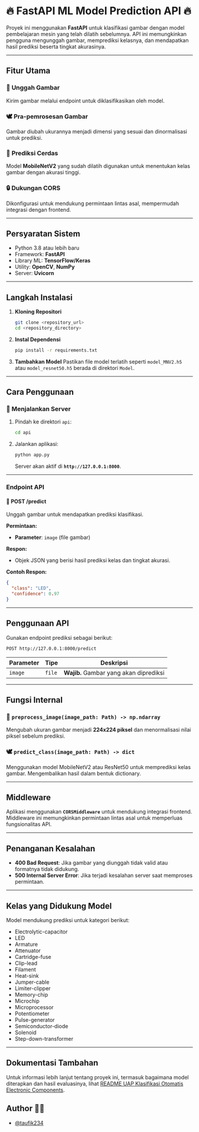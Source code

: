 # 🔥 FastAPI ML Model Prediction API 🔥

Proyek ini menggunakan **FastAPI** untuk klasifikasi gambar dengan model pembelajaran mesin yang telah dilatih sebelumnya. API ini memungkinkan pengguna mengunggah gambar, memprediksi kelasnya, dan mendapatkan hasil prediksi beserta tingkat akurasinya.

---

## Fitur Utama

### 🔗 **Unggah Gambar**
Kirim gambar melalui endpoint untuk diklasifikasikan oleh model.

### 🕊️ **Pra-pemrosesan Gambar**
Gambar diubah ukurannya menjadi dimensi yang sesuai dan dinormalisasi untuk prediksi.

### 🧐 **Prediksi Cerdas**
Model **MobileNetV2** yang sudah dilatih digunakan untuk menentukan kelas gambar dengan akurasi tinggi.

### 🔒 **Dukungan CORS**
Dikonfigurasi untuk mendukung permintaan lintas asal, mempermudah integrasi dengan frontend.

---

## Persyaratan Sistem

- Python 3.8 atau lebih baru
- Framework: **FastAPI**
- Library ML: **TensorFlow/Keras**
- Utility: **OpenCV**, **NumPy**
- Server: **Uvicorn**

---

## Langkah Instalasi

1. **Kloning Repositori**
   ```bash
   git clone <repository_url>
   cd <repository_directory>
   ```

2. **Instal Dependensi**
   ```bash
   pip install -r requirements.txt
   ```

3. **Tambahkan Model**
   Pastikan file model terlatih seperti `model_MNV2.h5` atau `model_resnet50.h5` berada di direktori `Model`.

---

## Cara Penggunaan

### 🔄 Menjalankan Server

1. Pindah ke direktori `api`:
   ```bash
   cd api
   ```

2. Jalankan aplikasi:
   ```bash
   python app.py
   ```
   Server akan aktif di **`http://127.0.0.1:8000`**.

---

### Endpoint API

#### 🔎 **POST /predict**
Unggah gambar untuk mendapatkan prediksi klasifikasi.

**Permintaan:**
- **Parameter**: `image` (file gambar)

**Respon:**
- Objek JSON yang berisi hasil prediksi kelas dan tingkat akurasi.

**Contoh Respon:**
```json
{
  "class": "LED",
  "confidence": 0.97
}
```

---

## Penggunaan API

Gunakan endpoint prediksi sebagai berikut:

```http
POST http://127.0.0.1:8000/predict
```

| Parameter | Tipe    | Deskripsi                             |
|-----------|---------|---------------------------------------|
| `image`   | `file`  | **Wajib.** Gambar yang akan diprediksi |

---

## Fungsi Internal

### 🕎 `preprocess_image(image_path: Path) -> np.ndarray`
Mengubah ukuran gambar menjadi **224x224 piksel** dan menormalisasi nilai piksel sebelum prediksi.

### 🕊️ `predict_class(image_path: Path) -> dict`
Menggunakan model MobileNetV2 atau ResNet50 untuk memprediksi kelas gambar. Mengembalikan hasil dalam bentuk dictionary.

---

## Middleware

Aplikasi menggunakan **`CORSMiddleware`** untuk mendukung integrasi frontend. Middleware ini memungkinkan permintaan lintas asal untuk memperluas fungsionalitas API.

---

## Penanganan Kesalahan

- **400 Bad Request**: Jika gambar yang diunggah tidak valid atau formatnya tidak didukung.
- **500 Internal Server Error**: Jika terjadi kesalahan server saat memproses permintaan.

---

## Kelas yang Didukung Model

Model mendukung prediksi untuk kategori berikut:

- Electrolytic-capacitor
- LED
- Armature
- Attenuator
- Cartridge-fuse
- Clip-lead
- Filament
- Heat-sink
- Jumper-cable
- Limiter-clipper
- Memory-chip
- Microchip
- Microprocessor
- Potentiometer
- Pulse-generator
- Semiconductor-diode
- Solenoid
- Step-down-transformer
---
## Dokumentasi Tambahan

Untuk informasi lebih lanjut tentang proyek ini, termasuk bagaimana model diterapkan dan hasil evaluasinya, lihat [README UAP Klasifikasi Otomatis Electronic Components](https://github.com/taufik234/UAP-Machine-Learning/blob/b52072d029410cc5ba5f67a784f19fe34f65db38/README.md).

## Author 👨‍💻

- [@taufik234](https://github.com/taufik234)
